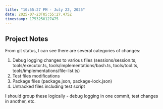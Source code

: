 ```yaml
---
title: "10:55:27 PM - July 22, 2025"
date: 2025-07-23T05:55:27.475Z
timestamp: 1753250127475
---
```


## Project Notes

From git status, I can see there are several categories of changes:
1. Debug logging changes to various files (sessions/session.ts, tools/executor.ts, tools/implementations/bash.ts, tools/tool.ts, tools/implementations/file-list.ts)
2. Test files modifications 
3. Package files (package.json, package-lock.json)
4. Untracked files including test script

I should group these logically - debug logging in one commit, test changes in another, etc.
